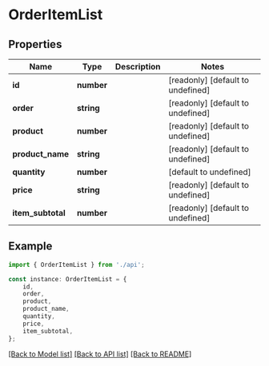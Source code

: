 # OrderItemList


## Properties

Name | Type | Description | Notes
------------ | ------------- | ------------- | -------------
**id** | **number** |  | [readonly] [default to undefined]
**order** | **string** |  | [readonly] [default to undefined]
**product** | **number** |  | [readonly] [default to undefined]
**product_name** | **string** |  | [readonly] [default to undefined]
**quantity** | **number** |  | [default to undefined]
**price** | **string** |  | [readonly] [default to undefined]
**item_subtotal** | **number** |  | [readonly] [default to undefined]

## Example

```typescript
import { OrderItemList } from './api';

const instance: OrderItemList = {
    id,
    order,
    product,
    product_name,
    quantity,
    price,
    item_subtotal,
};
```

[[Back to Model list]](../README.md#documentation-for-models) [[Back to API list]](../README.md#documentation-for-api-endpoints) [[Back to README]](../README.md)
